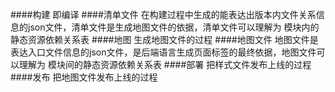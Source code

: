 ####构建
即编译
####清单文件
在构建过程中生成的能表达出版本内文件关系信息的json文件，清单文件是生成地图文件的依据，清单文件可以理解为  模块内的静态资源依赖关系表
####地图
生成地图文件的过程
####地图文件
地图文件是表达入口文件信息的json文件，是后端语言生成页面标签的最终依据，地图文件可以理解为 模块间的静态资源依赖关系表
####部署
把样式文件发布上线的过程
####发布
把地图文件发布上线的过程
